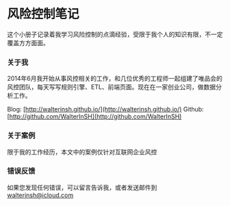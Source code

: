 # 风险控制笔记

这个小册子记录着我学习风险控制的点滴经验，受限于我个人的知识有限，不一定覆盖方方面面。

### 关于我
2014年6月我开始从事风控相关的工作，和几位优秀的工程师一起组建了唯品会的风控团队，每天写写规则引擎、ETL、前端页面。现在在一家创业公司，做数据分析工作。

Blog: [http://walterinsh.github.io/](http://walterinsh.github.io/)
Github: [http://github.com/WalterInSH](http://github.com/WalterInSH)

### 关于案例
限于我的工作经历，本文中的案例仅针对互联网企业风控

### 错误反馈
如果您发现任何错误，可以留言告诉我，或者发送邮件到 walterinsh@icloud.com